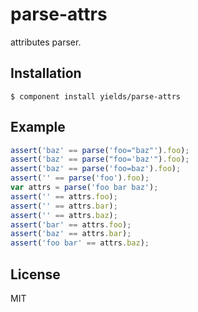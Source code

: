 
# parse-attrs

  attributes parser.

## Installation

    $ component install yields/parse-attrs

## Example

```js
assert('baz' == parse('foo="baz"').foo);
assert('baz' == parse("foo='baz'").foo);
assert('baz' == parse('foo=baz').foo);
assert('' == parse('foo').foo);
var attrs = parse('foo bar baz');
assert('' == attrs.foo);
assert('' == attrs.bar);
assert('' == attrs.baz);
assert('bar' == attrs.foo);
assert('baz' == attrs.bar);
assert('foo bar' == attrs.baz);
```

   

## License

  MIT
